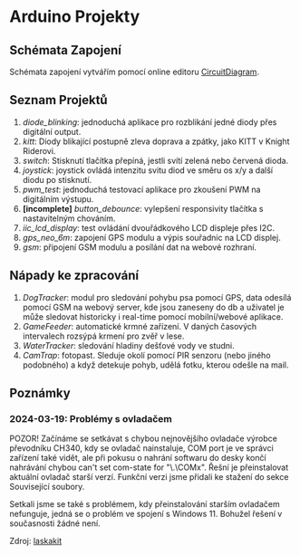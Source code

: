# Arduino Projekty

## Schémata Zapojení

Schémata zapojení vytvářím pomocí online editoru [CircuitDiagram](https://www.circuit-diagram.org/editor/).

## Seznam Projektů

 1. _diode_blinking_: jednoduchá aplikace pro rozblikání jedné diody přes digitální output.
 1. _kitt_: Diody blikající postupně zleva doprava a zpátky, jako KITT v Knight Riderovi.
 1. _switch_: Stisknutí tlačítka přepíná, jestli svítí zelená nebo červená dioda.
 1. _joystick_: joystick ovládá intenzitu svitu diod ve směru os x/y a další diodu po stisknutí.
 1. _pwm\_test_: jednoduchá testovací aplikace pro zkoušení PWM na digitálním výstupu.
 2. **\[incomplete\]** _button\_debounce_: vylepšení responsivity tlačítka s nastavitelným chováním.
 3. _iic\_lcd\_display_: test ovládání dvouřádkového LCD displeje přes I2C.
 4. _gps\_neo\_6m_: zapojení GPS modulu a výpis souřadnic na LCD displej.
 5. _gsm_: připojení GSM modulu a posílání dat na webové rozhraní.

## Nápady ke zpracování

 1. _DogTracker_: modul pro sledování pohybu psa pomocí GPS, data odesílá pomocí GSM na webový server, kde jsou zaneseny do db a uživatel je může sledovat historicky i real-time pomocí mobilní/webové aplikace.
 2. _GameFeeder_: automatické krmné zařízení. V daných časových intervalech rozsýpá krmení pro zvěř v lese.
 3. _WaterTracker_: sledování hladiny dešťové vody ve studni.
 4. _CamTrap_: fotopast. Sleduje okolí pomocí PIR senzoru (nebo jiného podobného) a když detekuje pohyb, udělá fotku, kterou odešle na mail.

## Poznámky

### 2024-03-19: Problémy s ovladačem

POZOR! Začínáme se setkávat s chybou nejnovějšího ovladače výrobce převodníku CH340, kdy se ovladač nainstaluje, COM port je ve správci zařízení také vidět, ale při pokusu o nahrání softwaru do desky končí nahrávání chybou can't set com-state for "\\.\COMx". Řešní je přeinstalovat aktuální ovladač starší verzí. Funkční verzi jsme přidali ke stažení do sekce Související soubory.

Setkali jsme se také s problémem, kdy přeinstalování starším ovladačem nefunguje, jedná se o problém ve spojení s Windows 11. Bohužel řešení v současnosti žádné není.

Zdroj: [laskakit]([https://www.circuit-diagram.org/editor/](https://www.laskakit.cz/arduino-nano-r3--atmega328p-klon--pripajene-piny/)https://www.laskakit.cz/arduino-nano-r3--atmega328p-klon--pripajene-piny/)
